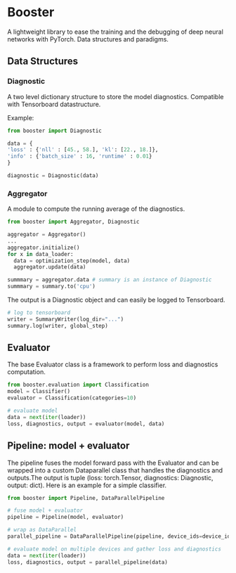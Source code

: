 # Booster

A lightweight library to ease the training and the debugging of deep neural networks with PyTorch. Data structures and paradigms.

## Data Structures

### Diagnostic

A two level dictionary structure to store the model diagnostics. Compatible with Tensorboard datastructure.

Example:

```python
from booster import Diagnostic

data = {
'loss' : {'nll' : [45., 58.], 'kl': [22., 18.]},
'info' : {'batch_size' : 16, 'runtime' : 0.01}
}

diagnostic = Diagnostic(data)
```

### Aggregator

A module to compute the running average of the diagnostics.

```python
from booster import Aggregator, Diagnostic

aggregator = Aggregator()
...
aggregator.initialize()
for x in data_loader:
  data = optimization_step(model, data)
  aggregator.update(data)

summmary = aggregator.data # summary is an instance of Diagnostic
summmary = summary.to('cpu')
```

The output is a Diagnostic object and can easily be logged to Tensorboard.

```python
# log to tensorboard
writer = SummaryWriter(log_dir="...")
summary.log(writer, global_step)

```

## Evaluator

The base Evaluator class is a framework to perform loss and diagnostics computation. 

```python
from booster.evaluation import Classification
model = Classifier()
evaluator = Classification(categories=10)

# evaluate model
data = next(iter(loader))
loss, diagnostics, output = evaluator(model, data)

```

## Pipeline: model + evaluator
 
The pipeline fuses the model forward pass with the Evaluator and can be wrapped into a custom Dataparallel class that handles the diagnostics and outputs.The output is tuple (loss: torch.Tensor, diagnostics: Diagnostic, output: dict). Here is an example for a simple classifier. 

```python
from booster import Pipeline, DataParallelPipeline

# fuse model + evaluator
pipeline = Pipeline(model, evaluator)

# wrap as DataParallel
parallel_pipeline = DataParallelPipeline(pipeline, device_ids=device_ids)

# evaluate model on multiple devices and gather loss and diagnostics
data = next(iter(loader))
loss, diagnostics, output = parallel_pipeline(data) 
```



